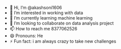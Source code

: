- 👋 Hi, I’m @akashsoni1606
- 👀 I’m interested in working with data
- 🌱 I’m currently learning machine learning
- 💞️ I’m looking to collaborate on data analysis project
- 📫 How to reach me 8377062526
- 😄 Pronouns: He
- ⚡ Fun fact: i am always crazy to take new challenges

<!---
akashsoni1606/akashsoni1606 is a ✨ special ✨ repository because its `README.md` (this file) appears on your GitHub profile.
You can click the Preview link to take a look at your changes.
--->
